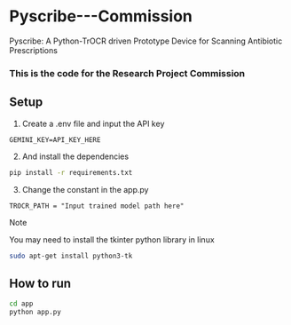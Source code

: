 # Pyscribe---Commission

Pyscribe: A Python-TrOCR driven Prototype Device for Scanning Antibiotic Prescriptions

### This is the code for the Research Project Commission

## Setup

1. Create a .env file and input the API key

```
GEMINI_KEY=API_KEY_HERE
```

2. And install the dependencies

```bash
pip install -r requirements.txt
```

3. Change the constant in the app.py

```
TROCR_PATH = "Input trained model path here"
```

> [!NOTE]  
> You may need to install the tkinter python library in linux

```bash
sudo apt-get install python3-tk
```

## How to run

```bash
cd app
python app.py
```
